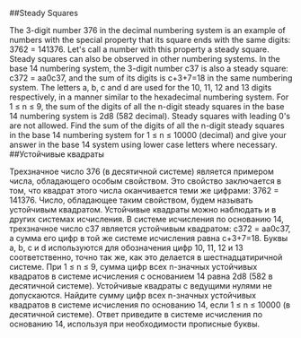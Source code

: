 ##Steady Squares

The 3-digit number 376 in the decimal numbering system is an example of numbers with the special property that its square ends with the same digits: 3762 = 141376. Let's call a number with this property a steady square.
Steady squares can also be observed in other numbering systems. In the base 14 numbering system, the 3-digit number c37 is also a steady square: c372 = aa0c37, and the sum of its digits is c+3+7=18 in the same numbering system. The letters a, b, c and d are used for the 10, 11, 12 and 13 digits respectively, in a manner similar to the hexadecimal numbering system.
For 1 ≤ n ≤ 9, the sum of the digits of all the n-digit steady squares in the base 14 numbering system is 2d8 (582 decimal). Steady squares with leading 0's are not allowed.
Find the sum of the digits of all the n-digit steady squares in the base 14 numbering system for
1 ≤ n ≤ 10000 (decimal) and give your answer in the base 14 system using lower case letters where necessary.
##Устойчивые квадраты

Трехзначное число 376 (в десятичной системе) является примером числа, обладающего особым свойством. Это свойство заключается в том, что квадрат этого числа оканчивается теми же цифрами: 3762 = 141376. Число, обладающее таким свойством, будем называть устойчивым квадратом.
Устойчивые квадраты можно наблюдать и в других системах исчисления. В системе исчисления по основанию 14, трехзначное число c37 является устойчивым квадратом: c372 = aa0c37, а сумма его цифр в той же системе исчисления равна c+3+7=18. Буквы a, b, c и d используются для обозначения цифр 10, 11, 12 и 13 соответственно, точно так же, как это делается в шестнадцатиричной системе.
При 1 ≤ n ≤ 9, сумма цифр всех n-значных устойчивых квадратов в системе исчисления с основанием 14 равна 2d8 (582 в десятичной системе). Устойчивые квадраты с ведущими нулями не допускаются.
Найдите сумму цифр всех n-значных устойчивых квадратов в системе исчисления по основанию 14, если
1 ≤ n ≤ 10000 (в десятичной системе). Ответ приведите в системе исчисления по основанию 14, используя при необходимости прописные буквы.
